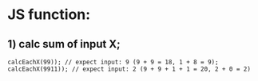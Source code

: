 # JS function:

## 1) calc sum of input X;

```
calcEachX(99)); // expect input: 9 (9 + 9 = 18, 1 + 8 = 9);
calcEachX(9911)); // expect input: 2 (9 + 9 + 1 + 1 = 20, 2 + 0 = 2)

```